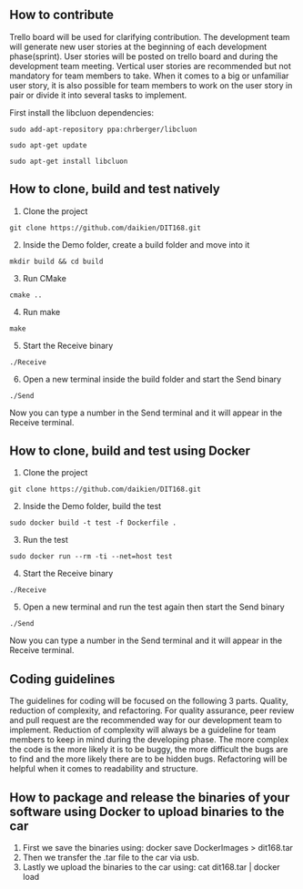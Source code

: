 How to contribute
---
Trello board will be used for clarifying contribution. The development team will generate new user stories at the beginning of each development phase(sprint). User stories will be posted on trello board and during the development team meeting. Vertical user stories are recommended but not mandatory for team members to take. When it comes to a big or unfamiliar user story, it is also possible for team members to work on the user story in pair or divide it into several tasks to implement. 
 
First install the libcluon dependencies:  
```
sudo add-apt-repository ppa:chrberger/libcluon
```
```
sudo apt-get update
```
```
sudo apt-get install libcluon
```

How to clone, build and test natively
---
1. Clone the project  
```
git clone https://github.com/daikien/DIT168.git
```

2. Inside the Demo folder, create a build folder and move into it  
```
mkdir build && cd build
```

3. Run CMake  
```
cmake ..
```

4. Run make  
```
make
```

5. Start the Receive binary  
```
./Receive
```

6. Open a new terminal inside the build folder and start the Send binary  
```
./Send
```

Now you can type a number in the Send terminal and it will appear in the Receive terminal.

How to clone, build and test using Docker
---
1. Clone the project 
```
git clone https://github.com/daikien/DIT168.git
```

2. Inside the Demo folder, build the test  
```
sudo docker build -t test -f Dockerfile .
```

3. Run the test  
```
sudo docker run --rm -ti --net=host test
```

4. Start the Receive binary  
```
./Receive
```

5. Open a new terminal and run the test again then start the Send binary  
```
./Send
```

Now you can type a number in the Send terminal and it will appear in the Receive terminal.

Coding guidelines
---
The guidelines for coding will be focused on the following 3 parts. Quality, reduction of complexity, and refactoring. For quality assurance, peer review and pull request are the recommended way for our development team to implement. Reduction of complexity will always be a guideline for team members to keep in mind during the developing phase. The more complex the code is the more likely it is to be buggy, the more difficult the bugs are to find and the more likely there are to be hidden bugs. Refactoring will be helpful when it comes to readability and structure.

How to package and release the binaries of your software using Docker to upload binaries to the car
---
1. First we save the binaries using: docker save DockerImages > dit168.tar
2. Then we transfer the .tar file to the car via usb.
3. Lastly we upload the binaries to the car using: cat dit168.tar | docker load
